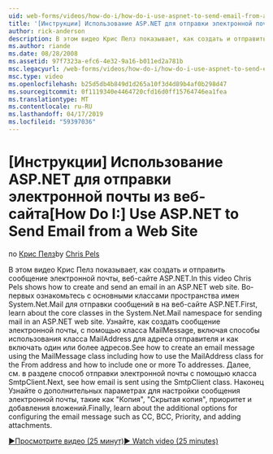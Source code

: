 ```yaml
---
uid: web-forms/videos/how-do-i/how-do-i-use-aspnet-to-send-email-from-a-web-site
title: '[Инструкции] Использование ASP.NET для отправки электронной почты из веб-сайта | Документация Майкрософт'
author: rick-anderson
description: В этом видео Крис Пелз показывает, как создать и отправить сообщение электронной почты, веб-сайте ASP.NET. Во-первых ознакомьтесь с основными классами f пространство имен System.Net.Mail...
ms.author: riande
ms.date: 08/28/2008
ms.assetid: 97f7323a-efc6-4e32-9a16-b011ed2a781b
msc.legacyurl: /web-forms/videos/how-do-i/how-do-i-use-aspnet-to-send-email-from-a-web-site
msc.type: video
ms.openlocfilehash: b25d5db4b849d1d265a10f3d4d89b4af0b298d47
ms.sourcegitcommit: 0f1119340e4464720cfd16d0ff15764746ea1fea
ms.translationtype: MT
ms.contentlocale: ru-RU
ms.lasthandoff: 04/17/2019
ms.locfileid: "59397036"
---
```

# <a name="how-do-i-use-aspnet-to-send-email-from-a-web-site"></a><span data-ttu-id="89eca-104">[Инструкции] Использование ASP.NET для отправки электронной почты из веб-сайта</span><span class="sxs-lookup"><span data-stu-id="89eca-104">[How Do I:] Use ASP.NET to Send Email from a Web Site</span></span>

<span data-ttu-id="89eca-105">по [Крис Пелз](https://twitter.com/chrispels)</span><span class="sxs-lookup"><span data-stu-id="89eca-105">by [Chris Pels](https://twitter.com/chrispels)</span></span>

<span data-ttu-id="89eca-106">В этом видео Крис Пелз показывает, как создать и отправить сообщение электронной почты, веб-сайте ASP.NET.</span><span class="sxs-lookup"><span data-stu-id="89eca-106">In this video Chris Pels shows how to create and send an email in an ASP.NET web site.</span></span> <span data-ttu-id="89eca-107">Во-первых ознакомьтесь с основными классами пространства имен System.Net.Mail для отправки сообщений в на веб-сайте ASP.NET.</span><span class="sxs-lookup"><span data-stu-id="89eca-107">First, learn about the core classes in the System.Net.Mail namespace for sending mail in an ASP.NET web site.</span></span> <span data-ttu-id="89eca-108">Узнайте, как создать сообщение электронной почты, с помощью класса MailMessage, включая способы использования класса MailAddress для адреса отправителя и как включать один или более адресов.</span><span class="sxs-lookup"><span data-stu-id="89eca-108">See how to create an email message using the MailMessage class including how to use the MailAddress class for the From address and how to include one or more To addresses.</span></span> <span data-ttu-id="89eca-109">Далее, см. в разделе способ отправки электронной почты с помощью класса SmtpClient.</span><span class="sxs-lookup"><span data-stu-id="89eca-109">Next, see how email is sent using the SmtpClient class.</span></span> <span data-ttu-id="89eca-110">Наконец Узнайте о дополнительных параметрах для настройки сообщения электронной почты, такие как "Копия", "Скрытая копия", приоритет и добавления вложений.</span><span class="sxs-lookup"><span data-stu-id="89eca-110">Finally, learn about the additional options for configuring the email message such as CC, BCC, Priority, and adding attachments.</span></span>

[<span data-ttu-id="89eca-111">&#9654;Просмотрите видео (25 минут)</span><span class="sxs-lookup"><span data-stu-id="89eca-111">&#9654; Watch video (25 minutes)</span></span>](https://channel9.msdn.com/Blogs/ASP-NET-Site-Videos/how-do-i-use-aspnet-to-send-email-from-a-web-site)
